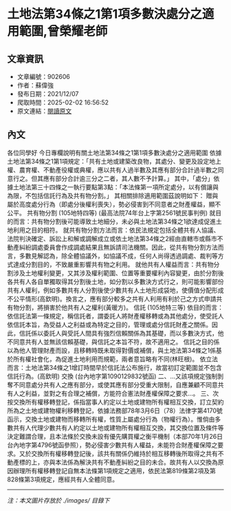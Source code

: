 # 土地法第34條之1第1項多數決處分之適用範圍,曾榮耀老師

## 文章資訊
- 文章編號：902606
- 作者：蘇偉強
- 發布日期：2021/12/07
- 爬取時間：2025-02-02 16:56:52
- 原文連結：[閱讀原文](https://real-estate.get.com.tw/Columns/detail.aspx?no=902606)

## 內文
各位同學好
今日專欄說明有關土地法第34條之1第1項多數決處分之適用範圍
依據土地法第34條之1第1項規定：「共有土地或建築改良物，其處分、變更及設定地上權、農育權、不動產役權或典權，應以共有人過半數及其應有部分合計過半數之同意行之。但其應有部分合計逾三分之二者，其人數不予計算。」
其中，「處分」依據土地法第三十四條之一執行要點第3點：「本法條第一項所定處分，以有償讓與為限，不包括信託行為及共有物分割。」
其相關排除適用範圍茲說明如下：
贈與
屬於高度處分行為（即處分後權利喪失），勢必侵害到不同意者之財產權益，顯不公平。
共有物分割
(105地特四等)
(最高法院74年台上字第2561號民事判例)
就目的而言：共有物分割後可能導致土地細分，未必與土地法第34條之1欲達成促進土地利用之目的相符。
就共有物分割方法而言：依民法規定包括全體共有人協議、法院判決確定、訴訟上和解或調解成立或依土地法第34條之2經由直轄市或縣市不動產糾紛調處委員會作成調處結果且無訴請司法機關。因此，從共有物分割方法而言，多數見解認為，除全體協議外，如協議不成，任何人尚得透過調處、裁判等方式達成分割目的，不致嚴重影響共有物之利用。
就他共有人權益而言：共有物分割涉及土地權利變更，又其涉及權利範圍、位置等重要權利內容變更，由於分割後各共有人各自單獨取得其分割後土地，如分割以多數決方式行之，則可能影響部份共有人權利，例如多數共有人分割後使少數共有人土地形成袋地，使價值分配形成不公平情形(高欽明)。換言之，應有部分較多之共有人利用有利於己之方式申請共有物分割，將損害於他共有人之權利(黃暖方)。
信託
(105地特三等)
依目的而言：依信託法第一條規定，稱信託者，謂委託人將財產權移轉或為其他處分，使受託人依信託本旨，為受益人之利益或為特定之目的，管理或處分信託財產之關係。因此，信託係以委託人與受託人間具有強烈信賴關係為其基礎，而以多數決方式，他不同意共有人並無該信賴基礎，與信託之本旨不符，故不適用之。
信託之目的係以為他人管理財產而設，且移轉時既未取得對價或補償，與土地法第34條之1係基於所有權社會化，為促進土地利用而規範，兩者意旨略有不同(林旺根)。
依立法而言：土地法第34條之1增訂時間早於信託法公布施行，故當初訂定範圍並不包含信託行為。(高欽明)
交換
(台內地字第1090129832號函)
二、…又該項規定強制剝奪不同意處分共有人之應有部分，或使其應有部分受重大限制，自應兼顧不同意共有人之利益，並對之有合理之補償，方能符合憲法財產權保障之要求…。
三、次按交換所有權移轉登記，係指當事人約定以土地或建物所有權相互交換，訂立契約所為之土地或建物權利移轉登記，依據法務部78年3月6日（78）法律字第4170號函示，交換土地或建物而移轉所有權，性質上屬處分行為（物權行為）。惟倘由多數共有人代理少數共有人約定以土地或建物所有權相互交換，其交換位置及條件等決定難謂合理，且本法條於交換未設有優先購買權之衡平機制（本部70年1月26日台內地字第4796號函參照），勢必侵害少數共有人權益，未能符合財產權保障之要求。又於交換所有權移轉登記後，該共有關係仍維持於相互移轉後所取得之共有不動產標的上，亦與本法係為解決共有不動產糾紛之目的未合。故共有人以交換為原因辦理所有權移轉登記自無本法條第1項規定之適用，依民法第819條第2項及第828條第3項規定，應經共有人全體同意。

---
*注：本文圖片存放於 ./images/ 目錄下*
